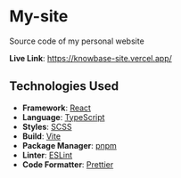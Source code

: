 # My-site

Source code of my personal website

**Live Link**: https://knowbase-site.vercel.app/

## Technologies Used

- **Framework**: [React](https://reactjs.org/) 
- **Language**: [TypeScript](https://www.typescriptlang.org/)
- **Styles**: [SCSS](https://sass-lang.com/)
- **Build**: [Vite](https://vitejs.dev/)
- **Package Manager**: [pnpm](https://pnpm.io/)
- **Linter**: [ESLint](https://eslint.org/)
- **Code Formatter**: [Prettier](https://prettier.io/)
